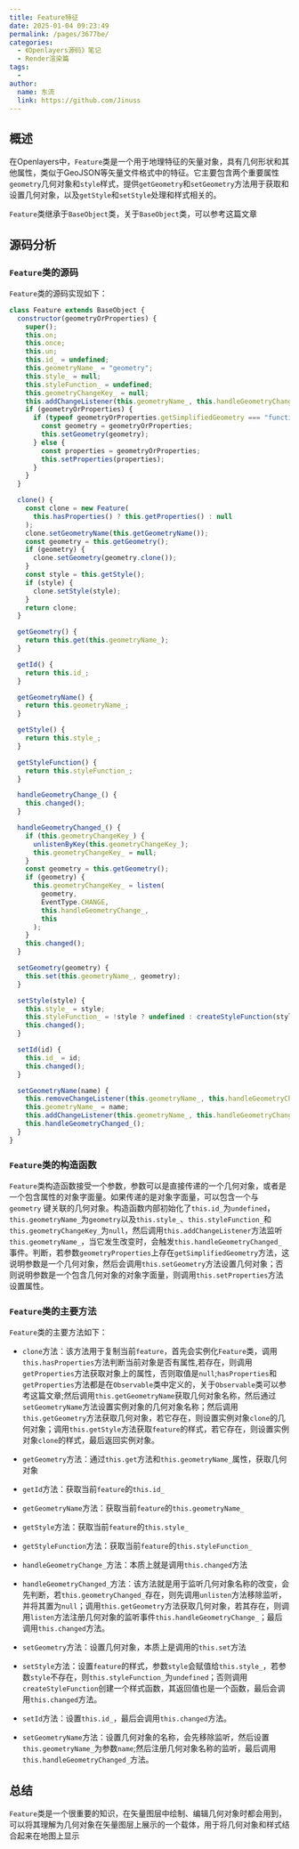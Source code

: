 ```yaml
---
title: Feature特征
date: 2025-01-04 09:23:49
permalink: /pages/3677be/
categories:
  - 《Openlayers源码》笔记
  - Render渲染篇
tags:
  -
author:
  name: 东流
  link: https://github.com/Jinuss
---
```


## 概述

在Openlayers中，`Feature`类是一个用于地理特征的矢量对象，具有几何形状和其他属性，类似于GeoJSON等矢量文件格式中的特征。它主要包含两个重要属性`geometry`几何对象和`style`样式，提供`getGeometry`和`setGeometry`方法用于获取和设置几何对象，以及`getStyle`和`setStyle`处理和样式相关的。

`Feature`类继承于`BaseObject`类，关于`BaseObject`类，可以参考这篇文章[]()

## 源码分析

### `Feature`类的源码

`Feature`类的源码实现如下：

```js
class Feature extends BaseObject {
  constructor(geometryOrProperties) {
    super();
    this.on;
    this.once;
    this.un;
    this.id_ = undefined;
    this.geometryName_ = "geometry";
    this.style_ = null;
    this.styleFunction_ = undefined;
    this.geometryChangeKey_ = null;
    this.addChangeListener(this.geometryName_, this.handleGeometryChanged_);
    if (geometryOrProperties) {
      if (typeof geometryOrProperties.getSimplifiedGeometry === "function") {
        const geometry = geometryOrProperties;
        this.setGeometry(geometry);
      } else {
        const properties = geometryOrProperties;
        this.setProperties(properties);
      }
    }
  }

  clone() {
    const clone = new Feature(
      this.hasProperties() ? this.getProperties() : null
    );
    clone.setGeometryName(this.getGeometryName());
    const geometry = this.getGeometry();
    if (geometry) {
      clone.setGeometry(geometry.clone());
    }
    const style = this.getStyle();
    if (style) {
      clone.setStyle(style);
    }
    return clone;
  }

  getGeometry() {
    return this.get(this.geometryName_);
  }

  getId() {
    return this.id_;
  }

  getGeometryName() {
    return this.geometryName_;
  }

  getStyle() {
    return this.style_;
  }

  getStyleFunction() {
    return this.styleFunction_;
  }

  handleGeometryChange_() {
    this.changed();
  }

  handleGeometryChanged_() {
    if (this.geometryChangeKey_) {
      unlistenByKey(this.geometryChangeKey_);
      this.geometryChangeKey_ = null;
    }
    const geometry = this.getGeometry();
    if (geometry) {
      this.geometryChangeKey_ = listen(
        geometry,
        EventType.CHANGE,
        this.handleGeometryChange_,
        this
      );
    }
    this.changed();
  }

  setGeometry(geometry) {
    this.set(this.geometryName_, geometry);
  }

  setStyle(style) {
    this.style_ = style;
    this.styleFunction_ = !style ? undefined : createStyleFunction(style);
    this.changed();
  }

  setId(id) {
    this.id_ = id;
    this.changed();
  }

  setGeometryName(name) {
    this.removeChangeListener(this.geometryName_, this.handleGeometryChanged_);
    this.geometryName_ = name;
    this.addChangeListener(this.geometryName_, this.handleGeometryChanged_);
    this.handleGeometryChanged_();
  }
}
```

### `Feature`类的构造函数

`Feature`类构造函数接受一个参数，参数可以是直接传递的一个几何对象，或者是一个包含属性的对象字面量。如果传递的是对象字面量，可以包含一个与 `geometry` 键关联的几何对象。构造函数内部初始化了`this.id_`为`undefined`，`this.geometryName_`为`geometry`以及`this.style_`、`this.styleFunction_`和`this.geometryChangeKey_`为`null`，然后调用`this.addChangeListener`方法监听`this.geometryName_`，当它发生改变时，会触发`this.handleGeometryChanged_`事件。判断，若参数`geometryProperties`上存在`getSimplifiedGeometry`方法，这说明参数是一个几何对象，然后会调用`this.setGeometry`方法设置几何对象；否则说明参数是一个包含几何对象的对象字面量，则调用`this.setProperties`方法设置属性。

### `Feature`类的主要方法

`Feature`类的主要方法如下：

- `clone`方法：该方法用于复制当前`feature`，首先会实例化`Feature`类，调用`this.hasProperties`方法判断当前对象是否有属性,若存在，则调用`getProperties`方法获取对象上的属性，否则取值是`null`;`hasProperties`和`getProperties`方法都是在`Observable`类中定义的，关于`Observable`类可以参考这篇文章[]();然后调用`this.getGeometryName`获取几何对象名称，然后通过`setGeometryName`方法设置实例对象的几何对象名称；然后调用`this.getGeometry`方法获取几何对象，若它存在，则设置实例对象`clone`的几何对象；调用`this.getStyle`方法获取`feature`的样式，若它存在，则设置实例对象`clone`的样式，最后返回实例对象。

- `getGeometry`方法：通过`this.get`方法和`this.geometryName_`属性，获取几何对象

- `getId`方法：获取当前`feature`的`this.id_`
- `getGeometryName`方法：获取当前`feature`的`this.geometryName_`
- `getStyle`方法：获取当前`feature`的`this.style_`

- `getStyleFunction`方法：获取当前`feature`的`this.styleFunction_`

- `handleGeometryChange_`方法：本质上就是调用`this.changed`方法

- `handleGeometryChanged_`方法：该方法就是用于监听几何对象名称的改变，会先判断，若`this.geometryChanged_`存在，则先调用`unlisten`方法移除监听，并将其置为`null`；调用`this.getGeometry`方法获取几何对象，若其存在，则调用`listen`方法注册几何对象的监听事件`this.handleGeometryChange_`；最后调用`this.changed`方法。

- `setGeometry`方法：设置几何对象，本质上是调用的`this.set`方法

- `setStyle`方法：设置`feature`的样式，参数`style`会赋值给`this.style_`，若参数`style`不存在，则`this.styleFunction_`为`undefined`；否则调用`createStyleFunction`创建一个样式函数，其返回值也是一个函数，最后会调用`this.changed`方法。

- `setId`方法：设置`this.id_`，最后会调用`this.changed`方法。

- `setGeometryName`方法：设置几何对象的名称，会先移除监听，然后设置`this.geometryName_`为参数`name`;然后注册几何对象名称的监听，最后调用`this.handleGeometryChanged_`方法。

## 总结

`Feature`类是一个很重要的知识，在矢量图层中绘制、编辑几何对象时都会用到，可以将其理解为几何对象在矢量图层上展示的一个载体，用于将几何对象和样式结合起来在地图上显示